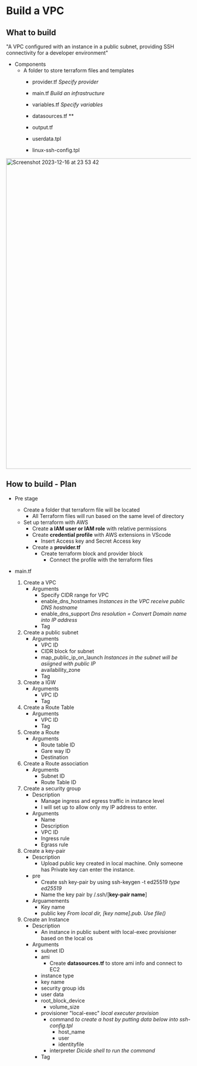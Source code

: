 # Build a VPC
## What to build
"A VPC configured with an instance in a public subnet, providing SSH connectivity for a developer environment"
* Components
    - A folder to store terraform files and templates
        - provider.tf *Specify provider*
        - main.tf *Build an infrastructure*
        - variables.tf *Specify variables*
        - datasources.tf **
        - output.tf

        - userdata.tpl
        - linux-ssh-config.tpl

<img width="846" alt="Screenshot 2023-12-16 at 23 53 42" src="https://github.com/austin-personal/Development_env-with-Terraform/assets/72653263/2a2fba4c-1719-4c69-b4b8-353bd9346b8b">

## How to build - Plan
* Pre stage
    - Create a folder that terraform file will be located
        - All Terraform files will run based on the same level of directory
    * Set up terraform with AWS 
        - Create **a IAM user or IAM role** with relative permissions
        - Create **credential profile** with AWS extensions in VScode
            - Insert Access key and Secret Access key 
        - Create a **provider.tf**
            - Create terraform block and provider block
                - Connect the profile with the terraform files

* main.tf
    1. Create a VPC
        - Arguments
            - Specify CIDR range for VPC
            - enable_dns_hostnames *Instances in the VPC receive public DNS hostname*
            - enable_dns_support *Dns resolution = Convert Domain name into IP address*
            - Tag
    2. Create a public subnet
        - Arguments
            - VPC ID
            - CIDR block for subnet
            - map_public_ip_on_launch *Instances in the subnet will be asiigned with public IP*
            - availability_zone
            - Tag
    3. Create a IGW
        - Arguments
            - VPC ID
            - Tag
    4. Create a Route Table
        - Arguments
            - VPC ID
            - Tag
    5. Create a Route
        - Arguments
            - Route table ID
            - Gare way ID
            - Destination
    6. Create a Route association
        - Arguments
            - Subnet ID
            - Route Table ID
    7. Create a security group
        * Description
            * Manage ingress and egress traffic in instance level
            * I will set up to allow only my IP address to enter.
        - Arguments
            - Name
            - Description
            - VPC ID
            - Ingress rule
            - Egrass rule
    8. Create a key-pair
        * Description
            * Upload public key created in local machine. Only someone has Private key can enter the instance. 
        - pre
            - Create ssh key-pair by using ssh-keygen -t ed25519 *type ed25519*
            - Name the key pair by /.ssh/[**key-pair name**]
        - Arguamements
            - Key name
            - public key *From local dir, [key name].pub. Use file()*
    9. Create an Instance
        * Description
            * An instance in public subent with local-exec provisioner based on the local os 
        - Arguments
            - subnet ID
            - ami
                * Create **datasources.tf** to store ami info and connect to EC2
            - instance type
            - key name
            - security group ids
            - user data
            - root_block_device
                - volume_size
            - provisioner "local-exec" *local executer provision*
                - command *to create a host by putting data below into ssh-config.tpl*
                    - host_name
                    - user
                    - identityfile
                - interpreter *Dicide shell to run the command*
            - Tag


